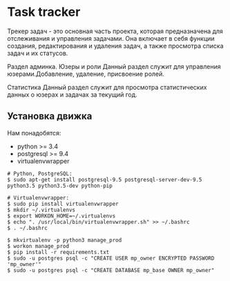 # Task tracker
Трекер задач - это основная часть проекта, которая предназначена для отслеживания и управления задачами. Она включает в 
себя функции создания, редактирования и удаления задач, а также просмотра списка задач и их статусов. 

Раздел админка. 
Юзеры и роли
Данный раздел служит для управления юзерами.Добавление, удаление, присвоение ролей.

Статистика
Данный раздел служит для просмотра статистических данных о юзерах и задачах за текущий год.

## Установка движка
Нам понадобятся:

- python >= 3.4
- postgresql >= 9.4
- virtualenvwrapper


```
# Python, PostgreSQL:
$ sudo apt-get install postgresql-9.5 postgresql-server-dev-9.5 python3.5 python3.5-dev python-pip

# Virtualenvwrapper:
$ sudo pip install virtualenvwrapper
$ mkdir ~/.virtualenvs
$ export WORKON_HOME=~/.virtualenvs
$ echo ". /usr/local/bin/virtualenvwrapper.sh" >> ~/.bashrc
$ . ~/.bashrc
```

```
$ mkvirtualenv -p python3 manage_prod
$ workon manage_prod
$ pip install -r requirements.txt
$ sudo -u postgres psql -c "CREATE USER mp_owner ENCRYPTED PASSWORD 'mp_owner'"
$ sudo -u postgres psql -c "CREATE DATABASE mp_base OWNER mp_owner"
```


